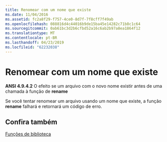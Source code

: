 ```yaml
---
title: Renomear com um nome que existe
ms.date: 11/04/2016
ms.assetid: fc2a8f29-f757-4ce0-8d7f-7f8cff7f49ab
ms.openlocfilehash: 088816d4c44016b9de15ba45e14282c71b8c1c64
ms.sourcegitcommit: 0ab61bc3d2b6cfbd52a16c6ab2b97a8ea1864f12
ms.translationtype: MT
ms.contentlocale: pt-BR
ms.lasthandoff: 04/23/2019
ms.locfileid: "62232038"
---
```

# <a name="renaming-with-a-name-that-exists"></a>Renomear com um nome que existe

**ANSI 4.9.4.2** O efeito se um arquivo com o novo nome existir antes de uma chamada à função de **rename**

Se você tentar renomear um arquivo usando um nome que existe, a função **rename** falhará e retornará um código de erro.

## <a name="see-also"></a>Confira também

[Funções de biblioteca](../c-language/library-functions.md)
